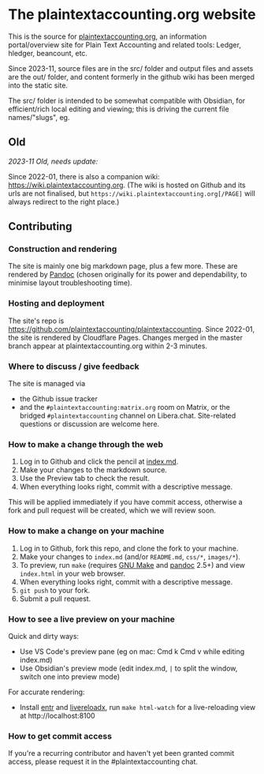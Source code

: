 # The plaintextaccounting.org website

This is the source for [plaintextaccounting.org](http://plaintextaccounting.org),
an information portal/overview site for Plain Text Accounting and
related tools: Ledger, hledger, beancount, etc. 

Since 2023-11, source files are in the src/ folder and output files
and assets are the out/ folder, and content formerly in the github wiki
has been merged into the static site.

The src/ folder is intended to be somewhat compatible with Obsidian,
for efficient/rich local editing and viewing; this is driving the
current file names/"slugs", eg.

## Old

*2023-11 Old, needs update:*

Since 2022-01, there is also a companion wiki: https://wiki.plaintextaccounting.org.
(The wiki is hosted on Github and its urls are not finalised, but
`https://wiki.plaintextaccounting.org[/PAGE]` will always redirect to the right place.)

## Contributing

### Construction and rendering

The site is mainly one big markdown page, plus a few more.
These are rendered by [Pandoc]
(chosen originally for its power and dependability, 
to minimise layout troubleshooting time).

### Hosting and deployment

The site's repo is https://github.com/plaintextaccounting/plaintextaccounting.
Since 2022-01, the site is rendered by Cloudflare Pages.
Changes merged in the master branch appear at plaintextaccounting.org within 2-3 minutes.

### Where to discuss / give feedback

The site is managed via 

- the Github issue tracker
- and the `#plaintextaccounting:matrix.org` room on Matrix, or the bridged `#plaintextaccounting` channel on Libera.chat.
Site-related questions or discussion are welcome here.

### How to make a change through the web

1. Log in to Github and click the pencil at
   [index.md](https://github.com/plaintextaccounting/plaintextaccounting/blob/master/index.md).
2. Make your changes to the markdown source.
3. Use the Preview tab to check the result.
4. When everything looks right, commit with a descriptive message.

This will be applied immediately if you have commit access, otherwise a fork and pull request will be created, which we will review soon.

### How to make a change on your machine

1. Log in to Github, fork this repo, and clone the fork to your machine.
2. Make your changes to `index.md` (and/or `README.md`, `css/*`, `images/*`).
3. To preview, run `make` (requires [GNU Make] and [pandoc] 2.5+) and view `index.html` in your web browser.
4. When everything looks right, commit with a descriptive message.
5. `git push` to your fork.
6. Submit a pull request.

[pandoc]: http://pandoc.org/installing.html
[GNU Make]: https://www.gnu.org/software/make/
[open an issue]: https://github.com/plaintextaccounting/plaintextaccounting/issues/new
<!-- ?title=Contributor+requesting+commit+bit&body=Request+for+commit+access -->

### How to see a live preview on your machine

Quick and dirty ways:

- Use VS Code's preview pane (eg on mac: Cmd k Cmd v while editing index.md)
- Use Obsidian's preview mode (edit index.md, `|` to split the window, switch one into preview mode)

For accurate rendering:

- Install [entr] and [livereloadx], run `make html-watch` for a live-reloading view at http://localhost:8100

[entr]:        http://eradman.com/entrproject/
[livereloadx]: https://nitoyon.github.io/livereloadx

### How to get commit access

If you're a recurring contributor and haven't yet been granted commit access, 
please request it in the #plaintextaccounting chat.

